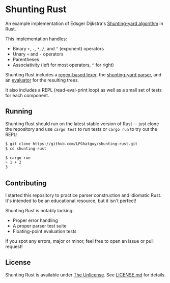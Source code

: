 # Shunting Rust
An example implementation of Edsger Dijkstra's [Shunting-yard algorithm](https://en.wikipedia.org/wiki/Shunting-yard_algorithm) in Rust.

This implementation handles:
* Binary `+`, `-`, `*`, `/`, and `^` (exponent) operators
* Unary `+` and `-` operators
* Parentheses
* Associativity (left for most operators, `^` for right)

Shunting Rust includes a [regex-based lexer](src/lexer.rs), the [shunting-yard parser](src/parser.rs), and an [evaluator](src/evaluate.rs) for the resulting trees.

It also includes a REPL (read-eval-print loop) as well as a small set of tests for each component.

## Running
Shunting Rust should run on the latest stable version of Rust -- just clone the repository and use `cargo test` to run tests or `cargo run` to try out the REPL!

```sh
$ git clone https://github.com/LPGhatguy/shunting-rust.git
$ cd shunting-rust

$ cargo run
> 1 + 2
3
```

## Contributing
I started this repository to practice parser construction and idiomatic Rust. It's intended to be an educational resource, but it isn't perfect!

Shunting Rust is notably lacking:

* Proper error handling
* A proper parser test suite
* Floating-point evaluation tests

If you spot any errors, major or minor, feel free to open an issue or pull request!

## License
Shunting Rust is available under [The Unlicense](http://unlicense.org/). See [LICENSE.md](LICENSE.md) for details.